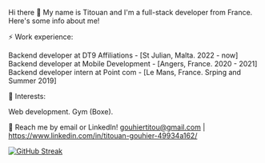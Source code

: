 Hi there 👋 My name is Titouan and I'm a full-stack developer from France. Here's some info about me!

⚡ Work experience:

Backend developer at DT9 Affiliations - [St Julian, Malta. 2022 - now]  
Backend developer at Mobile Development - [Angers, France. 2020 - 2021]  
Backend developer intern at Point com - [Le Mans, France. Srping and Summer 2019]

🌱 Interests:

Web development.
Gym (Boxe).

💬 Reach me by email or LinkedIn! gouhiertitou@gmail.com | https://www.linkedin.com/in/titouan-gouhier-49934a162/

[![GitHub Streak](https://github-readme-streak-stats.herokuapp.com/?user=Titouan72)](https://git.io/streak-stats)

